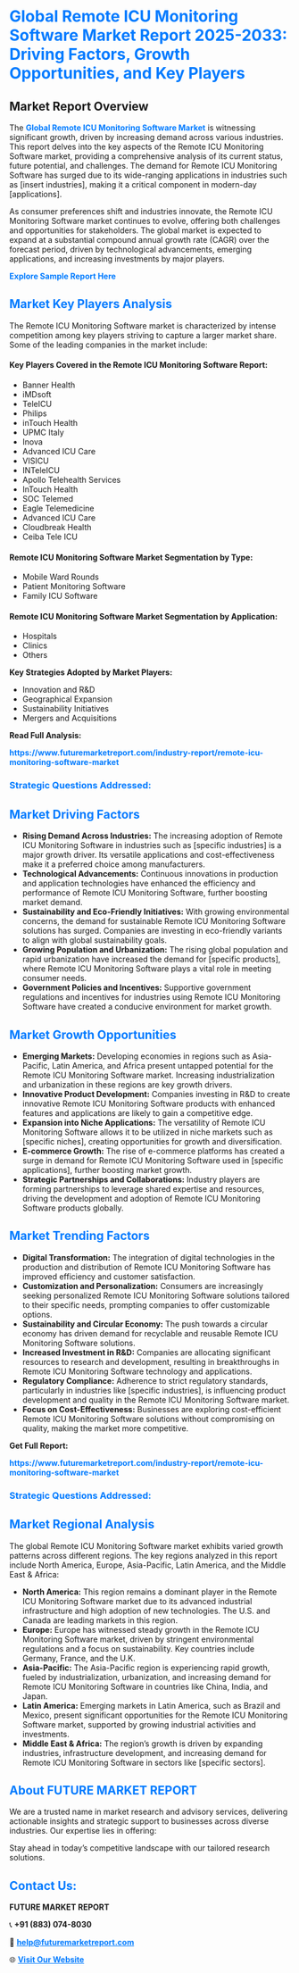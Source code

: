 <h1 style="color: #007BFF;">Global Remote ICU Monitoring Software Market Report 2025-2033: Driving Factors, Growth Opportunities, and Key Players</h1>

<section id="overview">
<h2>Market Report Overview</h2>
<p>The <a href="https://www.futuremarketreport.com/industry-report/remote-icu-monitoring-software-market" style="color: #007BFF; text-decoration: none;"><strong>Global Remote ICU Monitoring Software Market</strong></a> is witnessing significant growth, driven by increasing demand across various industries. This report delves into the key aspects of the Remote ICU Monitoring Software market, providing a comprehensive analysis of its current status, future potential, and challenges. The demand for Remote ICU Monitoring Software has surged due to its wide-ranging applications in industries such as [insert industries], making it a critical component in modern-day [applications].</p>
<p>As consumer preferences shift and industries innovate, the Remote ICU Monitoring Software market continues to evolve, offering both challenges and opportunities for stakeholders. The global market is expected to expand at a substantial compound annual growth rate (CAGR) over the forecast period, driven by technological advancements, emerging applications, and increasing investments by major players.</p>
</section>

<section id="overview">
<p><a href="https://www.futuremarketreport.com/request-sample/reportId=77339" style="color: #007BFF; text-decoration: none;"><strong>Explore Sample Report Here</strong></a></p>
</section>

<section id="key-players">
<h2 style="color: #007BFF;">Market Key Players Analysis</h2>
<p>The Remote ICU Monitoring Software market is characterized by intense competition among key players striving to capture a larger market share. Some of the leading companies in the market include:</p>
<h4>Key Players Covered in the Remote ICU Monitoring Software Report:</h4>
<ul><li>Banner Health</li><li>iMDsoft</li><li>TeleICU</li><li>Philips</li><li>inTouch Health</li><li>UPMC Italy</li><li>Inova</li><li>Advanced ICU Care</li><li>VISICU</li><li>INTeleICU</li><li>Apollo Telehealth Services</li><li>InTouch Health</li><li>SOC Telemed</li><li>Eagle Telemedicine</li><li>Advanced ICU Care</li><li>Cloudbreak Health</li><li>Ceiba Tele ICU</li></ul>
<h4>Remote ICU Monitoring Software Market Segmentation by Type:</h4>
<ul><li>Mobile Ward Rounds</li><li>Patient Monitoring Software</li><li>Family ICU Software</li></ul>

<h4>Remote ICU Monitoring Software Market Segmentation by Application:</h4>
<ul><li>Hospitals</li><li>Clinics</li><li>Others</li></ul>
<p><strong>Key Strategies Adopted by Market Players:</strong></p>
<ul>
<li>Innovation and R&D</li>
<li>Geographical Expansion</li>
<li>Sustainability Initiatives</li>
<li>Mergers and Acquisitions</li>
</ul>
</section>

<section>
<p><strong>Read Full Analysis: </strong></p><a href="https://www.futuremarketreport.com/industry-report/remote-icu-monitoring-software-market" style="color: #007BFF; text-decoration: none;"><strong>https://www.futuremarketreport.com/industry-report/remote-icu-monitoring-software-market</strong></a>
<h3 style="color: #007BFF;">Strategic Questions Addressed:</h3>
</section>

<section id="driving-factors">
<h2 style="color: #007BFF;">Market Driving Factors</h2>
<ul>
<li><strong>Rising Demand Across Industries:</strong> The increasing adoption of Remote ICU Monitoring Software in industries such as [specific industries] is a major growth driver. Its versatile applications and cost-effectiveness make it a preferred choice among manufacturers.</li>
<li><strong>Technological Advancements:</strong> Continuous innovations in production and application technologies have enhanced the efficiency and performance of Remote ICU Monitoring Software, further boosting market demand.</li>
<li><strong>Sustainability and Eco-Friendly Initiatives:</strong> With growing environmental concerns, the demand for sustainable Remote ICU Monitoring Software solutions has surged. Companies are investing in eco-friendly variants to align with global sustainability goals.</li>
<li><strong>Growing Population and Urbanization:</strong> The rising global population and rapid urbanization have increased the demand for [specific products], where Remote ICU Monitoring Software plays a vital role in meeting consumer needs.</li>
<li><strong>Government Policies and Incentives:</strong> Supportive government regulations and incentives for industries using Remote ICU Monitoring Software have created a conducive environment for market growth.</li>
</ul>
</section>

<section id="growth-opportunities">
<h2 style="color: #007BFF;">Market Growth Opportunities</h2>
<ul>
<li><strong>Emerging Markets:</strong> Developing economies in regions such as Asia-Pacific, Latin America, and Africa present untapped potential for the Remote ICU Monitoring Software market. Increasing industrialization and urbanization in these regions are key growth drivers.</li>
<li><strong>Innovative Product Development:</strong> Companies investing in R&D to create innovative Remote ICU Monitoring Software products with enhanced features and applications are likely to gain a competitive edge.</li>
<li><strong>Expansion into Niche Applications:</strong> The versatility of Remote ICU Monitoring Software allows it to be utilized in niche markets such as [specific niches], creating opportunities for growth and diversification.</li>
<li><strong>E-commerce Growth:</strong> The rise of e-commerce platforms has created a surge in demand for Remote ICU Monitoring Software used in [specific applications], further boosting market growth.</li>
<li><strong>Strategic Partnerships and Collaborations:</strong> Industry players are forming partnerships to leverage shared expertise and resources, driving the development and adoption of Remote ICU Monitoring Software products globally.</li>
</ul>
</section>

<section id="trending-factors">
<h2 style="color: #007BFF;">Market Trending Factors</h2>
<ul>
<li><strong>Digital Transformation:</strong> The integration of digital technologies in the production and distribution of Remote ICU Monitoring Software has improved efficiency and customer satisfaction.</li>
<li><strong>Customization and Personalization:</strong> Consumers are increasingly seeking personalized Remote ICU Monitoring Software solutions tailored to their specific needs, prompting companies to offer customizable options.</li>
<li><strong>Sustainability and Circular Economy:</strong> The push towards a circular economy has driven demand for recyclable and reusable Remote ICU Monitoring Software solutions.</li>
<li><strong>Increased Investment in R&D:</strong> Companies are allocating significant resources to research and development, resulting in breakthroughs in Remote ICU Monitoring Software technology and applications.</li>
<li><strong>Regulatory Compliance:</strong> Adherence to strict regulatory standards, particularly in industries like [specific industries], is influencing product development and quality in the Remote ICU Monitoring Software market.</li>
<li><strong>Focus on Cost-Effectiveness:</strong> Businesses are exploring cost-efficient Remote ICU Monitoring Software solutions without compromising on quality, making the market more competitive.</li>
</ul>
</section>

<section>
<p><strong>Get Full Report: </strong></p><a href="https://www.futuremarketreport.com/industry-report/remote-icu-monitoring-software-market" style="color: #007BFF; text-decoration: none;"><strong>https://www.futuremarketreport.com/industry-report/remote-icu-monitoring-software-market</strong></a>
<h3 style="color: #007BFF;">Strategic Questions Addressed:</h3>
</section>


<section id="regional-analysis">
<h2 style="color: #007BFF;">Market Regional Analysis</h2>
<p>The global Remote ICU Monitoring Software market exhibits varied growth patterns across different regions. The key regions analyzed in this report include North America, Europe, Asia-Pacific, Latin America, and the Middle East & Africa:</p>
<ul>
<li><strong>North America:</strong> This region remains a dominant player in the Remote ICU Monitoring Software market due to its advanced industrial infrastructure and high adoption of new technologies. The U.S. and Canada are leading markets in this region.</li>
<li><strong>Europe:</strong> Europe has witnessed steady growth in the Remote ICU Monitoring Software market, driven by stringent environmental regulations and a focus on sustainability. Key countries include Germany, France, and the U.K.</li>
<li><strong>Asia-Pacific:</strong> The Asia-Pacific region is experiencing rapid growth, fueled by industrialization, urbanization, and increasing demand for Remote ICU Monitoring Software in countries like China, India, and Japan.</li>
<li><strong>Latin America:</strong> Emerging markets in Latin America, such as Brazil and Mexico, present significant opportunities for the Remote ICU Monitoring Software market, supported by growing industrial activities and investments.</li>
<li><strong>Middle East & Africa:</strong> The region’s growth is driven by expanding industries, infrastructure development, and increasing demand for Remote ICU Monitoring Software in sectors like [specific sectors].</li>
</ul>
</section>

<footer>
<h2 style="color: #007BFF;">About FUTURE MARKET REPORT</h2>
<p>We are a trusted name in market research and advisory services, delivering actionable insights and strategic support to businesses across diverse industries. Our expertise lies in offering:</p>

<p>Stay ahead in today’s competitive landscape with our tailored research solutions.</p>

<h2 style="color: #007BFF;">Contact Us:</h2>
<p><strong>FUTURE MARKET REPORT</strong></p>
<p>📞 <strong>+91 (883) 074-8030</strong></p>
<p>📧 <strong><a href="mailto:help@futuremarketreport.com" style="color: #007BFF;">help@futuremarketreport.com</a></strong></p>
<p>🌐 <strong><a href="https://www.futuremarketreport.com/" style="color: #007BFF;">Visit Our Website</a></strong></p>
</footer>